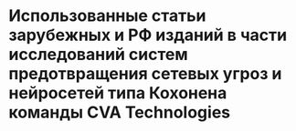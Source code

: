 # Использованные статьи зарубежных и РФ изданий в части исследований систем предотвращения сетевых угроз и нейросетей типа Кохонена команды CVA Technologies

